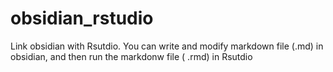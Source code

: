 # obsidian_rstudio
Link obsidian with Rsutdio.  You can write and modify markdown file (.md) in obsidian, and then run the markdonw file ( .rmd) in Rsutdio

